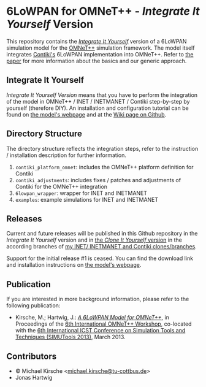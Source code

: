 6LoWPAN for OMNeT++ - *Integrate It Yourself* Version
=====================================================
  
This repository contains the [*Integrate It Yourself*](#integrate-it-yourself) version of a 6LoWPAN simulation model for the [OMNeT++](http://www.omnetpp.org/) simulation framework. The model itself integrates [Contiki's](http://www.contiki-os.org/) 6LoWPAN implementation into OMNeT++. Refer to [the paper](#publication) for more information about the basics and our generic approach.


## Integrate It Yourself ##

*Integrate It Yourself Version* means that you have to perform the integration of the model in OMNeT++ / INET / INETMANET / Contiki step-by-step by yourself (therefore DIY). An installation and configuration tutorial can be found on [the model's webpage](https://www-rnks.informatik.tu-cottbus.de/~6lowpan4omnet) and at the [Wiki page on Github](https://github.com/michaelkirsche/6lowpan4omnet-diy/wiki).


## Directory Structure ##

The directory structure reflects the integration steps, refer to the instruction / installation description for further information.

 1. `contiki_platform_omnet`: includes the OMNeT++ platform definition for Contiki
 2. `contiki_adjustments`: includes fixes / patches and adjustments of Contiki for the OMNeT++ integration
 3. `6lowpan_wrapper`: wrapper for INET and INETMANET
 4. `examples`: example simulations for INET and INETMANET
 

## Releases ##

Current and future releases will be published in this Github repository in the *Integrate It Yourself* version and in [the *Clone It Yourself* version](https://www-rnks.informatik.tu-cottbus.de/en/node/1445) in the according branches of [my INET/ INETMANET and Contiki clones/branches](https://github.com/michaelkirsche).

Support for the initial release #1 is ceased. You can find the download link and installation instructions on [the model's webpage](https://www-rnks.informatik.tu-cottbus.de/~6lowpan4omnet).


## Publication ##

If you are interested in more background information, please refer to the following publication:

 * Kirsche, M.; Hartwig, J.: [*A 6LoWPAN Model for OMNeT++*](https://www-rnks.informatik.tu-cottbus.de/content/unrestricted/staff/mk/Publications/SIMUTools_2013-OMNeT-Kirsche_Hartwig.pdf), in Proceedings of the [6th International OMNeT++ Workshop](http://www.omnet-workshop.org/2013/), co-located with the [6th International ICST Conference on Simulation Tools and Techniques (SIMUTools 2013)](http://www.simutools.org/2013), March 2013. 


## Contributors ##

 * &copy; Michael Kirsche <<michael.kirsche@tu-cottbus.de>>
 * Jonas Hartwig
